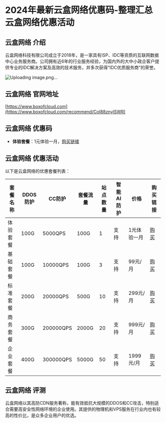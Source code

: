 # 2024年最新云盒网络优惠码-整理汇总云盒网络优惠活动

## 云盒网络 介绍

云盒网络科技有限公司成立于2018年，是一家具有ISP、IDC等资质的互联网数据中心业务服务商。公司拥有近6年的行业服务经验，为国内外的大中小政企客户提供专业的IDC解决方案及高效的技术服务，并多次获得“IDC优质服务商”的荣誉。

![Uploading image.png…]()

## 云盒网络 官网地址

[https://www.boxofcloud.com](https://www.boxofcloud.com/recommend/CoI88znylSWR)

## 云盒网络 优惠码

- **体验套餐**：1元体验一月，[购买链接](https://www.boxofcloud.com/recommend/CoI88znylSWR)

## 云盒网络 优惠活动

以下是云盒网络的优惠套餐列表：

| 套餐名称 | DDOS防护 | CC防护 | 套餐流量 | 站点数量 | 智能AI防护 | 价格        | 购买链接                    |
|----------|----------|--------|----------|----------|------------|-------------|--------------------------|
| 体验套餐 | 100G     | 5000QPS| 100G     | 1        | 支持       | 1元体验一月 | [购买](https://www.boxofcloud.com/recommend/CoI88znylSWR) |
| 基础套餐 | 100G     | 10000QPS| 100G    | 3        | 支持       | 99元/月     | [购买](https://www.boxofcloud.com/recommend/CoI88znylSWR) |
| 标准套餐 | 200G     | 20000QPS| 500G    | 10       | 支持       | 299元/月    | [购买](https://www.boxofcloud.com/recommend/CoI88znylSWR) |
| 商务套餐 | 300G     | 200000QPS| 2000G  | 20       | 支持       | 999元/月    | [购买](https://www.boxofcloud.com/recommend/CoI88znylSWR) |
| 企业套餐 | 400G     | 300000QPS| 5000G  | 50       | 支持       | 1999元/月   | [购买](https://www.boxofcloud.com/recommend/CoI88znylSWR) |

## 云盒网络 评测

云盒网络以其高防CDN服务著称，能有效抵抗大规模的DDOS和CC攻击，特别适合需要高安全性网络环境的企业使用。其提供的物理机和VPS服务在行业内也有较高的性价比，是众多企业用户的优选。

